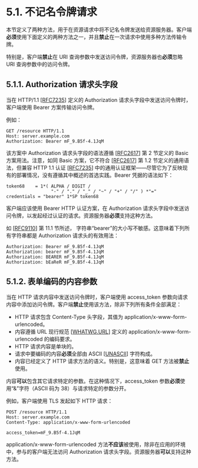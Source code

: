 # 5.1. 不记名令牌请求

本节定义了两种方法，用于在资源请求中将不记名令牌发送给资源服务器。客户端**必须**使用下面定义的两种方法之一，并且**禁止**在一次请求中使用多种方法传输令牌。

特别是，客户端**禁止**在 URI 查询参数中发送访问令牌，资源服务器也**必须**忽略 URI 查询参数中的访问令牌。

## 5.1.1. Authorization 请求头字段

当在 HTTP/1.1 [[RFC7235](https://www.rfc-editor.org/info/rfc7235)] 定义的 Authorization 请求头字段中发送访问令牌时，客户端使用 Bearer 方案传输访问令牌。

例如：

```http
GET /resource HTTP/1.1
Host: server.example.com
Authorization: Bearer mF_9.B5f-4.1JqM
```

该方案中 Authorization 请求头字段的语法遵循 [[RFC2617](https://www.rfc-editor.org/info/rfc2617)] 第 2 节定义的 Basic 方案用法。注意，如同 Basic 方案，它不符合 [[RFC2617](https://www.rfc-editor.org/info/rfc2617)] 第 1.2 节定义的通用语法，但兼容 HTTP 1.1 认证 [[RFC7235](https://www.rfc-editor.org/info/rfc7235)] 中的通用认证框架——尽管它为了反映现有的部署情况，没有遵循其中概述的首选实践。Bearer 凭据的语法如下：

```
token68    = 1*( ALPHA / DIGIT /
                 "-" / "." / "_" / "~" / "+" / "/" ) *"="
credentials = "bearer" 1*SP token68
```

客户端应该使用 Bearer HTTP 认证方案，在 Authorization 请求头字段中发送访问令牌，以发起经过认证的请求。资源服务器**必须**支持这种方法。

如 [[RFC9110](https://www.rfc-editor.org/info/rfc9110)] 第 11.1 节所述， 字符串“bearer”的大小写不敏感。这意味着下列所有字符串都是 Authorization 请求头的有效用法：

```http
Authorization: Bearer mF_9.B5f-4.1JqM
Authorization: bearer mF_9.B5f-4.1JqM
Authorization: BEARER mF_9.B5f-4.1JqM
Authorization: bEaReR mF_9.B5f-4.1JqM
```

## 5.1.2. 表单编码的内容参数

当在 HTTP 请求内容中发送访问令牌时，客户端使用 access_token 参数向请求内容中添加访问令牌。客户端**禁止**使用该方法，除非下列所有条件全部满足：

- HTTP 请求包含 Content-Type 头字段，其值为 application/x-www-form-urlencoded。
- 内容遵循 URL 现行规范 [[WHATWG.URL](https://url.spec.whatwg.org/)] 定义的 application/x-www-form-urlencoded 的编码要求。
- HTTP 请求内容是单块的。
- 请求中要编码的内容**必须**全部由 ASCII [[UNASCII](https://datatracker.ietf.org/doc/html/draft-ietf-oauth-v2-1-12#USASCII)] 字符构成。
- 内容已经定义了 HTTP 请求方法的语义。特别是，这意味着 GET 方法被**禁止**使用。

内容**可以**包含其它请求特定的参数。在这种情况下，access_token 参数**必须**使用“&”字符（ASCII 码为 38）与请求特定的参数分开。

例如，客户端使用 TLS 发起如下 HTTP 请求：

```http
POST /resource HTTP/1.1
Host: server.example.com
Content-Type: application/x-www-form-urlencoded

access_token=mF_9.B5f-4.1JqM
```

application/x-www-form-urlencoded 方法**不应该**被使用，除非在应用的环境中，参与的客户端无法访问 Authorization 请求头字段。资源服务器**可以**支持这种方法。
